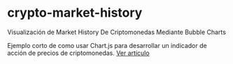 # crypto-market-history
 Visualización de Market History De Criptomonedas Mediante Bubble Charts

Ejemplo corto de como usar Chart.js para desarrollar un indicador de acción de precios de criptomonedas.
[Ver artículo](https://postcode-x.web.app/posts/visualizando-market-history-criptomonedas-mediante-bubble-charts)
